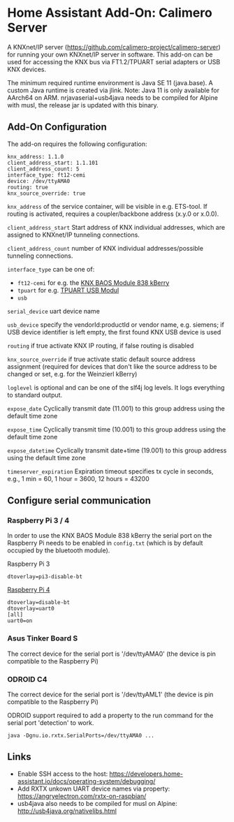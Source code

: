 # Home Assistant Add-On: Calimero Server

A KNXnet/IP server (https://github.com/calimero-project/calimero-server) for running your own KNXnet/IP server in software. This add-on can be used for accessing the KNX bus via FT1.2/TPUART serial adapters or USB KNX devices. 

The minimum required runtime environment is Java SE 11 (java.base). A custom Java runtime is created via jlink. Note: Java 11 is only available for AArch64 on ARM. nrjavaserial+usb4java needs to be compiled for Alpine with musl, the release jar is updated with this binary.

## Add-On Configuration

The add-on requires the following configuration:
```
knx_address: 1.1.0
client_address_start: 1.1.101
client_address_count: 5
interface_type: ft12-cemi
device: /dev/ttyAMA0
routing: true
knx_source_override: true
```

`knx_address` of the service container, will be visible in e.g. ETS-tool. If routing is activated, requires a coupler/backbone address (x.y.0 or x.0.0).

`client_address_start` Start address of KNX individual addresses, which are assigned to KNXnet/IP tunneling connections.

`client_address_count` number of KNX individual addresses/possible tunneling connections.

`interface_type` can be one of:
* `ft12-cemi` for e.g. the [KNX BAOS Module 838 kBerry](https://www.weinzierl.de/index.php/en/all-knx/knx-module-en/knx-baos-module-838-en) 
* `tpuart` for e.g. [TPUART USB Modul](http://shop.busware.de/product_info.php/products_id/59)
* `usb`

`serial_device` uart device name

`usb_device` specify the vendorId:productId or vendor name, e.g. siemens; if USB device identifier is left empty, the first found KNX USB device is used

`routing` if true activate KNX IP routing, if false routing is disabled

`knx_source_override` if true activate static default source address assignment (required for devices that don't like the source address to be changed or set, e.g. for the Weinzierl kBerry)

`loglevel` is optional and can be one of the slf4j log levels. It logs everything to standard output. 

`expose_date` Cyclically transmit date (11.001) to this group address using the default time zone

`expose_time` Cyclically transmit time (10.001) to this group address using the default time zone

`expose_datetime` Cyclically transmit date+time (19.001) to this group address using the default time zone

`timeserver_expiration` Expiration timeout specifies tx cycle in seconds, e.g., 1 min = 60, 1 hour = 3600, 12 hours = 43200 

## Configure serial communication 

### Raspberry Pi 3 / 4
 
In order to use the KNX BAOS Module 838 kBerry the serial port on the Raspberry Pi needs to be enabled in `config.txt` (which is by default occupied by the bluetooth module).

Raspberry Pi 3
```
dtoverlay=pi3-disable-bt
```

[Raspberry Pi 4](https://github.com/knxd/knxd/issues/469#issuecomment-723936998)

```
dtoverlay=disable-bt
dtoverlay=uart0
[all]
uart0=on
```

### Asus Tinker Board S

The correct device for the serial port is '/dev/ttyAMA0' (the device is pin compatible to the Raspberry Pi)

### ODROID C4

The correct device for the serial port is '/dev/ttyAML1' (the device is pin compatible to the Raspberry Pi)

ODROID support required to add a property to the run command for the serial port 'detection' to work.
```
java -Dgnu.io.rxtx.SerialPorts=/dev/ttyAMA0 ...
```

## Links

* Enable SSH access to the host: https://developers.home-assistant.io/docs/operating-system/debugging/
* Add RXTX unkown UART device names via property: https://angryelectron.com/rxtx-on-raspbian/                                                                                           
* usb4java also needs to be compiled for musl on Alpine: http://usb4java.org/nativelibs.html